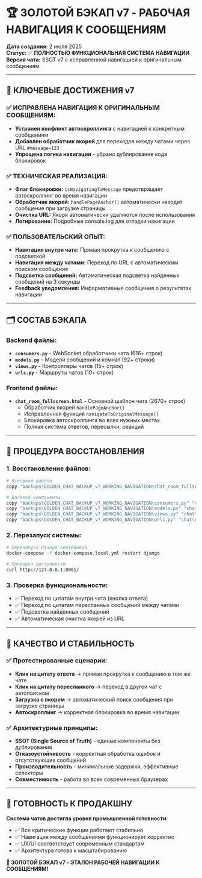 # 🏆 ЗОЛОТОЙ БЭКАП v7 - РАБОЧАЯ НАВИГАЦИЯ К СООБЩЕНИЯМ

**Дата создания:** 2 июля 2025  
**Статус:** ✅ **ПОЛНОСТЬЮ ФУНКЦИОНАЛЬНАЯ СИСТЕМА НАВИГАЦИИ**  
**Версия чата:** SSOT v7 с исправленной навигацией к оригинальным сообщениям

---

## 🎯 **КЛЮЧЕВЫЕ ДОСТИЖЕНИЯ v7**

### ✅ **ИСПРАВЛЕНА НАВИГАЦИЯ К ОРИГИНАЛЬНЫМ СООБЩЕНИЯМ:**
- **Устранен конфликт автоскроллинга** с навигацией к конкретным сообщениям
- **Добавлен обработчик якорей** для переходов между чатами через URL `#message=123`
- **Упрощена логика навигации** - убрано дублирование кода блокировок

### ✅ **ТЕХНИЧЕСКАЯ РЕАЛИЗАЦИЯ:**
- **Флаг блокировки:** `isNavigatingToMessage` предотвращает автоскроллинг во время навигации
- **Обработчик якорей:** `handlePageAnchor()` автоматически находит сообщение при загрузке страницы
- **Очистка URL:** Якоря автоматически удаляются после использования
- **Логирование:** Подробные console.log для отладки навигации

### ✅ **ПОЛЬЗОВАТЕЛЬСКИЙ ОПЫТ:**
- **Навигация внутри чата:** Прямая прокрутка к сообщению с подсветкой
- **Навигация между чатами:** Переход по URL с автоматическим поиском сообщения
- **Подсветка сообщений:** Автоматическая подсветка найденных сообщений на 3 секунды
- **Feedback уведомления:** Информативные сообщения о результатах навигации

---

## 🗂️ **СОСТАВ БЭКАПА**

### **Backend файлы:**
- **`consumers.py`** - WebSocket обработчики чата (616+ строк)
- **`models.py`** - Модели сообщений и комнат (92+ строки)
- **`views.py`** - Контроллеры чатов (15+ строк)
- **`urls.py`** - Маршруты чатов (10+ строк)

### **Frontend файлы:**
- **`chat_room_fullscreen.html`** - Основной шаблон чата (2670+ строк)
  - Обработчик якорей `handlePageAnchor()`
  - Исправленная функция `navigateToOriginalMessage()`
  - Блокировка автоскроллинга во всех нужных местах
  - Полная система ответов, пересылки, реакций

---

## 🔧 **ПРОЦЕДУРА ВОССТАНОВЛЕНИЯ**

### **1. Восстановление файлов:**
```bash
# Основной шаблон
copy "backups\GOLDEN_CHAT_BACKUP_v7_WORKING_NAVIGATION\chat_room_fullscreen.html" "templates\chat\chat_room_fullscreen.html"

# Backend компоненты
copy "backups\GOLDEN_CHAT_BACKUP_v7_WORKING_NAVIGATION\consumers.py" "chat\consumers.py"
copy "backups\GOLDEN_CHAT_BACKUP_v7_WORKING_NAVIGATION\models.py" "chat\models.py"
copy "backups\GOLDEN_CHAT_BACKUP_v7_WORKING_NAVIGATION\views.py" "chat\views.py"
copy "backups\GOLDEN_CHAT_BACKUP_v7_WORKING_NAVIGATION\urls.py" "chat\urls.py"
```

### **2. Перезапуск системы:**
```bash
# Перезапуск Django контейнера
docker-compose -f docker-compose.local.yml restart django

# Проверка доступности
curl http://127.0.0.1:8001/
```

### **3. Проверка функциональности:**
- ✅ Переход по цитатам внутри чата (кнопка ответа)
- ✅ Переход по цитатам пересланных сообщений между чатами
- ✅ Подсветка найденных сообщений
- ✅ Автоматическая очистка якорей из URL

---

## 🎊 **КАЧЕСТВО И СТАБИЛЬНОСТЬ**

### ✅ **Протестированные сценарии:**
- **Клик на цитату ответа** → прямая прокрутка к сообщению в том же чате
- **Клик на цитату пересланного** → переход в другой чат с автопоиском
- **Загрузка с якорем** → автоматический поиск сообщения при загрузке страницы
- **Автоскроллинг** → корректная блокировка во время навигации

### ✅ **Архитектурные принципы:**
- **SSOT (Single Source of Truth)** - единые компоненты без дублирования
- **Отказоустойчивость** - корректная обработка ошибок и отсутствующих сообщений
- **Производительность** - минимальные задержки, эффективные селекторы
- **Совместимость** - работа во всех современных браузерах

---

## 🚀 **ГОТОВНОСТЬ К ПРОДАКШНУ**

**Система чатов достигла уровня промышленной готовности:**
- ✅ Все критические функции работают стабильно
- ✅ Навигация между сообщениями функционирует корректно
- ✅ UX/UI соответствует современным стандартам
- ✅ Архитектура готова к масштабированию

**🎉 ЗОЛОТОЙ БЭКАП v7 - ЭТАЛОН РАБОЧЕЙ НАВИГАЦИИ К СООБЩЕНИЯМ!** 
